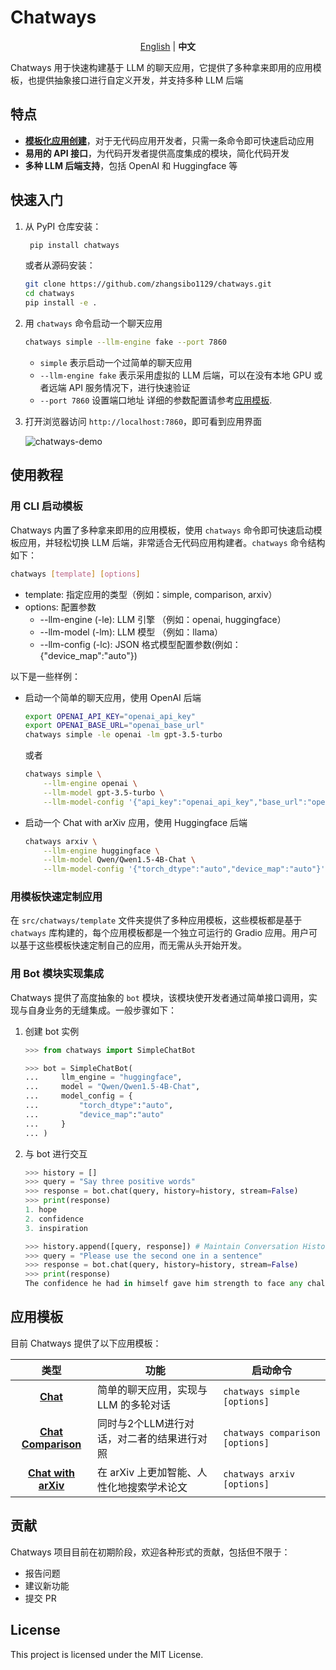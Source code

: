 # Chatways

<p align="center">
    <a href="https://github.com/zhangsibo1129/chatways/blob/main/README.md">English</a> |
    <b>中文</b>
<p>

Chatways 用于快速构建基于 LLM 的聊天应用，它提供了多种拿来即用的应用模板，也提供抽象接口进行自定义开发，并支持多种 LLM 后端

## 特点

- [**模板化应用创建**](#应用模板)，对于无代码应用开发者，只需一条命令即可快速启动应用
- **易用的 API 接口**，为代码开发者提供高度集成的模块，简化代码开发
- **多种 LLM 后端支持**，包括 OpenAI 和 Huggingface 等

## 快速入门

1. 从 PyPI 仓库安装：

   ```bash
    pip install chatways
    ```

    或者从源码安装：

    ```bash
    git clone https://github.com/zhangsibo1129/chatways.git
    cd chatways
    pip install -e .
    ```

2. 用 `chatways` 命令启动一个聊天应用

    ```bash
    chatways simple --llm-engine fake --port 7860
    ```

    - `simple` 表示启动一个过简单的聊天应用
    - `--llm-engine fake` 表示采用虚拟的 LLM 后端，可以在没有本地 GPU 或者远端 API 服务情况下，进行快速验证
    - `--port 7860` 设置端口地址
    详细的参数配置请参考[应用模板](#应用模板).

3. 打开浏览器访问 `http://localhost:7860`，即可看到应用界面

    ![chatways-demo](docs/figures/simple_chat.png)

## 使用教程

### 用 CLI 启动模板

Chatways 内置了多种拿来即用的应用模板，使用 `chatways` 命令即可快速启动模板应用，并轻松切换 LLM 后端，非常适合无代码应用构建者。`chatways` 命令结构如下：

```bash
chatways [template] [options]
```

- template: 指定应用的类型（例如：simple, comparison, arxiv）
- options: 配置参数
  - --llm-engine (-le): LLM 引擎 （例如：openai, huggingface）
  - --llm-model (-lm): LLM 模型 （例如：llama）
  - --llm-config (-lc): JSON 格式模型配置参数(例如：{"device_map":"auto"})

以下是一些样例：

- 启动一个简单的聊天应用，使用 OpenAI 后端

    ```bash
    export OPENAI_API_KEY="openai_api_key"
    export OPENAI_BASE_URL="openai_base_url"
    chatways simple -le openai -lm gpt-3.5-turbo
    ```

    或者

    ```bash
    chatways simple \
        --llm-engine openai \
        --llm-model gpt-3.5-turbo \
        --llm-model-config '{"api_key":"openai_api_key","base_url":"openai_base_url"}'
    ```

- 启动一个 Chat with arXiv 应用，使用 Huggingface 后端

    ```bash
    chatways arxiv \
        --llm-engine huggingface \
        --llm-model Qwen/Qwen1.5-4B-Chat \
        --llm-model-config '{"torch_dtype":"auto","device_map":"auto"}'
    ```

### 用模板快速定制应用

在 `src/chatways/template` 文件夹提供了多种应用模板，这些模板都是基于 `chatways` 库构建的，每个应用模板都是一个独立可运行的 Gradio 应用。用户可以基于这些模板快速定制自己的应用，而无需从头开始开发。


### 用 Bot 模块实现集成

Chatways 提供了高度抽象的 `bot` 模块，该模块使开发者通过简单接口调用，实现与自身业务的无缝集成。一般步骤如下：

1. 创建 bot 实例

    ```python
    >>> from chatways import SimpleChatBot

    >>> bot = SimpleChatBot(
    ...     llm_engine = "huggingface",
    ...     model = "Qwen/Qwen1.5-4B-Chat",
    ...     model_config = {
    ...         "torch_dtype":"auto",
    ...         "device_map":"auto"
    ...     }
    ... )
    ```

2. 与 bot 进行交互

    ```python
    >>> history = []
    >>> query = "Say three positive words"
    >>> response = bot.chat(query, history=history, stream=False)
    >>> print(response)
    1. hope
    2. confidence 
    3. inspiration
    ```

    ```python
    >>> history.append([query, response]) # Maintain Conversation History
    >>> query = "Please use the second one in a sentence"
    >>> response = bot.chat(query, history=history, stream=False)
    >>> print(response)
    The confidence he had in himself gave him strength to face any challenge that came his way.
    ```

## 应用模板

目前 Chatways 提供了以下应用模板：

| 类型 | 功能 | 启动命令 |
|:----------:|----------|----------|
| [**Chat**](docs/simple_chat.md) | 简单的聊天应用，实现与 LLM 的多轮对话 | `chatways simple [options]` |
| [**Chat Comparison**](docs/chat_comparison.md) | 同时与2个LLM进行对话，对二者的结果进行对照 | `chatways comparison [options]` |
| [**Chat with arXiv**](docs/chat_with_arxiv.md) | 在 arXiv 上更加智能、人性化地搜索学术论文 | `chatways arxiv [options]` |

## 贡献

Chatways 项目目前在初期阶段，欢迎各种形式的贡献，包括但不限于：

- 报告问题
- 建议新功能
- 提交 PR

## License

This project is licensed under the MIT License.
